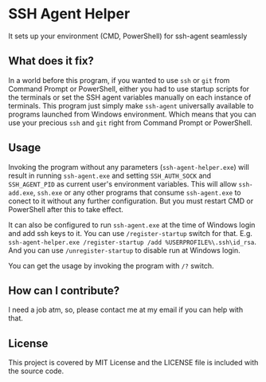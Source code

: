 # SSH Agent Helper
It sets up your environment (CMD, PowerShell) for ssh-agent seamlessly

## What does it fix?
In a world before this program, if you wanted to use `ssh` or `git` from Command Prompt or PowerShell, either
you had to use startup scripts for the terminals or set the SSH agent variables manually on each instance
of terminals. This program just simply make `ssh-agent` universally available to programs launched from
Windows environment. Which means that you can use your precious `ssh` and `git` right from Command Prompt
or PowerShell.

## Usage
Invoking the program without any parameters (`ssh-agent-helper.exe`) will result in running `ssh-agent.exe` and setting `SSH_AUTH_SOCK` and
`SSH_AGENT_PID` as current user's environment variables. This will allow `ssh-add.exe`, `ssh.exe` or any other programs that consume `ssh-agent.exe`
to conect to it without any further configuration. But you must restart CMD or PowerShell after this to take effect.

It can also be configured to run `ssh-agent.exe` at the time of Windows login and add ssh keys to it. You can use `/register-startup` switch for that.
E.g. `ssh-agent-helper.exe /register-startup /add %USERPROFILE%\.ssh\id_rsa`. And you can use `/unregister-startup` to disable run at Windows login. 

You can get the usage by invoking the program with `/?` switch.

## How can I contribute?
I need a job atm, so, please contact me at my email if you can help with that.

## License
This project is covered by MIT License and the LICENSE file is included with the source code.
